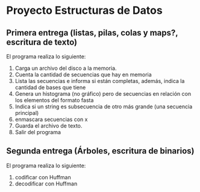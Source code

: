# Proyecto Estructuras de Datos

## Primera entrega (listas, pilas, colas y maps?, escritura de texto)

El programa realiza lo siguiente:

1. Carga un archivo del disco a la memoria.
2. Cuenta la cantidad de secuencias que hay en memoria
3. Lista las secuencias e informa si están completas, además, indica la cantidad de bases que tiene
4. Genera un histograma (no gráfico) pero de secuencias en relación con los elementos del formato fasta
5. Indica si un string es subsecuencia de otro más grande (una secuencia principal)
6. enmascara secuencias con x
7. Guarda el archivo de texto.
8. Salir del programa


## Segunda entrega (Árboles, escritura de binarios)

El programa realiza lo siguiente:

1. codificar con Huffman
2. decodificar con Huffman
